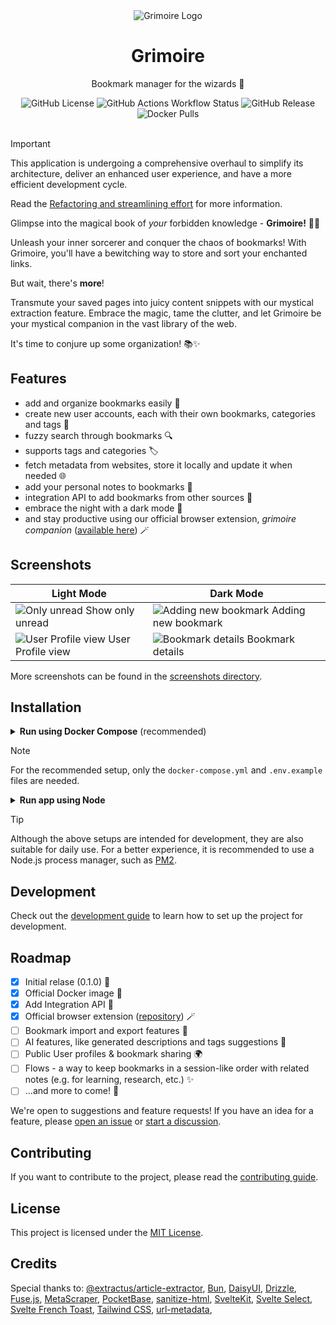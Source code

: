 <div align="center">
  <img alt="Grimoire Logo" src="static/grimoire_logo_300.webp">
  <h1>Grimoire</h1>
  <p>Bookmark manager for the wizards 🧙</p>
<img alt="GitHub License" src="https://img.shields.io/github/license/goniszewski/grimoire">
<img alt="GitHub Actions Workflow Status" src="https://img.shields.io/github/actions/workflow/status/goniszewski/grimoire/.github%2Fworkflows%2Fci.yml">
<img alt="GitHub Release" src="https://img.shields.io/github/v/release/goniszewski/grimoire">
<img alt="Docker Pulls" src="https://img.shields.io/docker/pulls/goniszewski/grimoire">
</div>
<br>

> [!IMPORTANT]
> This application is undergoing a comprehensive overhaul to simplify its architecture, deliver an enhanced user experience, and have a more efficient development cycle.
> 
> Read the [Refactoring and streamlining effort](https://github.com/users/goniszewski/projects/1/views/1?pane=issue&itemId=65225221) for more information.


Glimpse into the magical book of _your_ forbidden knowledge - **Grimoire!** 📖💫

Unleash your inner sorcerer and conquer the chaos of bookmarks! With Grimoire, you'll have a bewitching way to store and sort your enchanted links.

But wait, there's **more**!

Transmute your saved pages into juicy content snippets with our mystical extraction feature. Embrace the magic, tame the clutter, and let Grimoire be your mystical companion in the vast library of the web.

It's time to conjure up some organization! 📚✨

## Features

- add and organize bookmarks easily 🔖
- create new user accounts, each with their own bookmarks, categories and tags 🙋
- fuzzy search through bookmarks 🔍
- supports tags and categories 🏷️
- fetch metadata from websites, store it locally and update it when needed 🌐
- add your personal notes to bookmarks 📝
- integration API to add bookmarks from other sources 🧰
- embrace the night with a dark mode 🌙
- and stay productive using our official browser extension, _grimoire companion_ ([available here](https://github.com/goniszewski/grimoire-web-extension)) 🪄

## Screenshots

| Light Mode                                                                      | Dark Mode                                                                            |
| ------------------------------------------------------------------------------- | ------------------------------------------------------------------------------------ |
| ![Only unread](screenshots/only-unread-white.png) Show only unread              | ![Adding new bookmark](screenshots/adding-new-bookmark-dark.png) Adding new bookmark |
| ![User Profile view](screenshots/user-profile-view-white.png) User Profile view | ![Bookmark details](screenshots/bookmark-details-dark.png) Bookmark details          |

More screenshots can be found in the [screenshots directory](screenshots).

## Installation

<details>
  <summary><strong>Run using Docker Compose</strong> (recommended)</summary>

### Prerequisites

- [Docker](https://docs.docker.com/get-docker/)
- [Docker Compose](https://docs.docker.com/compose/install/)

### Steps

```bash
# Clone the repository
git clone https://github.com/goniszewski/grimoire

# Rename the `.env.example` file to `.env`
# "mv .env.example .env" on Linux/MacOS, "ren .env.example .env" on Windows

# Build and run the containers
docker compose up
```

</details>

> [!NOTE]
> For the recommended setup, only the `docker-compose.yml` and `.env.example` files are needed.

<details>
  <summary><strong>Run app using Node</strong></summary>

### Prerequisites

- [Docker](https://docs.docker.com/get-docker/)
- [Docker Compose](https://docs.docker.com/compose/install/)
- [Node.js](https://nodejs.org/en/download/)
- [PNPM](https://pnpm.io/installation)

### Steps

```bash
# Clone the repository
git clone https://github.com/goniszewski/grimoire

# Rename the `.env.example` file to `.env`
# "mv .env.example .env" on Linux/MacOS, "ren .env.example .env" on Windows

# Install the dependencies
pnpm i

# Run the app
chmod +x ./run-dev.sh && ./run-dev.sh
```

</details>

> [!TIP]
> Although the above setups are intended for development, they are also suitable for daily use. For a better experience, it is recommended to use a Node.js process manager, such as [PM2](https://github.com/Unitech/pm2).

## Development

Check out the [development guide](https://grimoire.pro/docs/getting-started/development) to learn how to set up the project for development.

## Roadmap

- [x] Initial relase (0.1.0) 🚀
- [x] Official Docker image 🐳
- [x] Add Integration API 🧰
- [x] Official browser extension ([repository](https://github.com/goniszewski/grimoire-web-extension)) 🪄
- [ ] Bookmark import and export features 💼
- [ ] AI features, like generated descriptions and tags suggestions 🤖
- [ ] Public User profiles & bookmark sharing 🌍
- [ ] Flows - a way to keep bookmarks in a session-like order with related notes (e.g. for learning, research, etc.) ✨
- [ ] ...and more to come! 🧙

We're open to suggestions and feature requests! If you have an idea for a feature, please [open an issue](https://github.com/goniszewski/grimoire/issues) or [start a discussion](https://github.com/goniszewski/grimoire/discussions/categories/ideas).

## Contributing

If you want to contribute to the project, please read the [contributing guide](CONTRIBUTING.md).

## License

This project is licensed under the [MIT License](LICENSE).

## Credits

Special thanks to: [@extractus/article-extractor](https://github.com/extractus/article-extractor),
[Bun](https://github.com/oven-sh/bun),
[DaisyUI](https://github.com/saadeghi/daisyui),
[Drizzle](https://github.com/drizzle-team/drizzle-orm),
[Fuse.js](https://github.com/krisk/fuse),
[MetaScraper](https://github.com/microlinkhq/metascraper),
[PocketBase](https://github.com/pocketbase/pocketbase),
[sanitize-html](https://github.com/apostrophecms/sanitize-html),
[SvelteKit](https://github.com/sveltejs/kit),
[Svelte Select](https://github.com/rob-balfre/svelte-select),
[Svelte French Toast](https://github.com/kbrgl/svelte-french-toast),
[Tailwind CSS](https://tailwindcss.com),
[url-metadata](https://github.com/laurengarcia/url-metadata),
